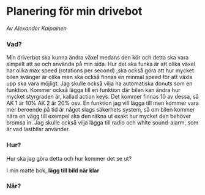 # Planering för min drivebot
*Av Alexander Kaipainen*

### Vad?
Min driverbot ska kunna ändra växel medans den kör och detta ska vara simpelt att se och använda på min sida. Hur det ska funka är att olika växel har olika max speed (rotations per second)
<break line> 
,ska också göra att hur mycket bilen svänger är olika men ska också finnas en minmal speed för att växla upp ska vara möjligt. Jag skulle också vilja ha automatiska donuts som en funktion.
Kommer också lägga till en funktion där bilen kan ändra hur mycket styrgraden är, kallad action keys. Det kommer finnas 10 av dessa, så AK 1 är 10% AK 2 är 20% osv.
En funktion jag vill lägga till men kommer vara mer beroende på tid är något slags säkerhets system, så om bilen kommer nära en vägg till exempel ska den räkna ut exakt hur mycket
den behöver bromsa in. Jag skulle också vilja lägga till radio och white sound-alarm, som är vad lastbilar använder.

### Hur?
Hur ska jag göra detta och hur kommer det se ut?

I min matte bok, __lägg till bild när klar__

### När?
